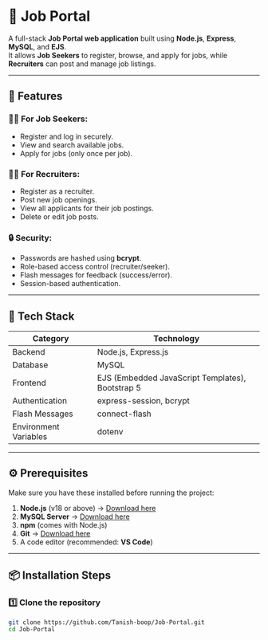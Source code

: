 # 💼 Job Portal

A full-stack **Job Portal web application** built using **Node.js**, **Express**, **MySQL**, and **EJS**.  
It allows **Job Seekers** to register, browse, and apply for jobs, while **Recruiters** can post and manage job listings.

---

## 🚀 Features

### 👩‍💼 For Job Seekers:
- Register and log in securely.
- View and search available jobs.
- Apply for jobs (only once per job).

### 🧑‍💻 For Recruiters:
- Register as a recruiter.
- Post new job openings.
- View all applicants for their job postings.
- Delete or edit job posts.

### 🔒 Security:
- Passwords are hashed using **bcrypt**.
- Role-based access control (recruiter/seeker).
- Flash messages for feedback (success/error).
- Session-based authentication.

---

## 🧰 Tech Stack

| Category | Technology |
|-----------|-------------|
| Backend | Node.js, Express.js |
| Database | MySQL |
| Frontend | EJS (Embedded JavaScript Templates), Bootstrap 5 |
| Authentication | express-session, bcrypt |
| Flash Messages | connect-flash |
| Environment Variables | dotenv |

---

## ⚙️ Prerequisites

Make sure you have these installed before running the project:

1. **Node.js** (v18 or above) → [Download here](https://nodejs.org/)
2. **MySQL Server** → [Download here](https://dev.mysql.com/downloads/)
3. **npm** (comes with Node.js)
4. **Git** → [Download here](https://git-scm.com/)
5. A code editor (recommended: **VS Code**)

---

## 📦 Installation Steps

### 1️⃣ Clone the repository
```bash
git clone https://github.com/Tanish-boop/Job-Portal.git
cd Job-Portal


